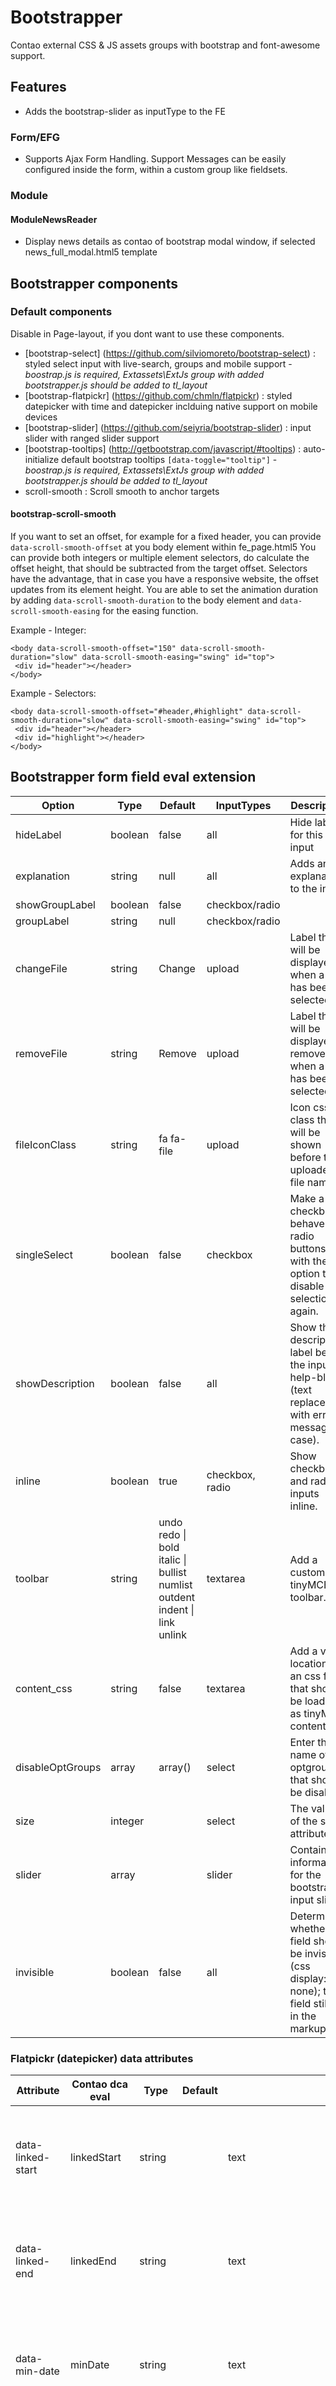 # Bootstrapper

Contao external CSS & JS assets groups with bootstrap and font-awesome support.

## Features

- Adds the bootstrap-slider as inputType to the FE

### Form/EFG

- Supports Ajax Form Handling. Support Messages can be easily configured inside the form, within a custom group like fieldsets.

### Module

#### ModuleNewsReader 
- Display news details as contao of bootstrap modal window, if selected news_full_modal.html5 template

## Bootstrapper components

### Default components
Disable in Page-layout, if you dont want to use these components.

- [bootstrap-select] (https://github.com/silviomoreto/bootstrap-select) : styled select input with live-search, groups and mobile support - *boostrap.js is required, Extassets\ExtJs group with added bootstrapper.js should be added to tl_layout*
- [bootstrap-flatpickr] (https://github.com/chmln/flatpickr) : styled datepicker with time and datepicker inclduing native support on mobile devices
- [bootstrap-slider] (https://github.com/seiyria/bootstrap-slider) : input slider with ranged slider support
- [bootstrap-tooltips] (http://getbootstrap.com/javascript/#tooltips) : auto-initialize default bootstrap tooltips `[data-toggle="tooltip"]` - *boostrap.js is required, Extassets\ExtJs group with added bootstrapper.js should be added to tl_layout*
- scroll-smooth : Scroll smooth to anchor targets 


#### bootstrap-scroll-smooth
If you want to set an offset, for example for a fixed header, you can provide `data-scroll-smooth-offset` at you body element within fe_page.html5
You can provide both integers or multiple element selectors, do calculate the offset height, that should be subtracted from the target offset. 
Selectors have the advantage, that in case you have a responsive website, the offset updates from its element height.
You are able to set the animation duration by adding `data-scroll-smooth-duration` to the body element and `data-scroll-smooth-easing` for the easing function.

Example - Integer:
```
<body data-scroll-smooth-offset="150" data-scroll-smooth-duration="slow" data-scroll-smooth-easing="swing" id="top">
 <div id="header"></header>
</body>
```
Example - Selectors:
```
<body data-scroll-smooth-offset="#header,#highlight" data-scroll-smooth-duration="slow" data-scroll-smooth-easing="swing" id="top">
 <div id="header"></header>
 <div id="highlight"></header>
</body>
```



## Bootstrapper form field eval extension
 
Option | Type | Default | InputTypes | Description
------ | ---- | ------- | ----------- | -----------
hideLabel | boolean | false | all | Hide label for this input
explanation | string | null | all | Adds an explanation to the input
showGroupLabel | boolean | false | checkbox/radio |
groupLabel | string | null | checkbox/radio |
changeFile | string | Change | upload | Label that will be displayed when a file has been selected.
removeFile | string | Remove | upload | Label that will be displayed to remove file when a file has been selected.
fileIconClass | string | fa fa-file | upload | Icon css class that will be shown before the uploaded file name.
singleSelect | boolean | false | checkbox | Make a checkbox behave like radio buttons, with the option to disable a selection again. 
showDescription | boolean | false | all | Show the description label below the input as help-block (text replaced with error message in case).
inline | boolean | true | checkbox, radio | Show checkbox and radio inputs inline.
toolbar | string | undo redo &#124; bold italic &#124; bullist numlist outdent indent &#124; link unlink | textarea | Add a custom tinyMCE toolbar.
content_css | string | false | textarea | Add a valid location to an css file, that should be loaded as tinyMCE content.css.
disableOptGroups | array | array() | select | Enter the name of the optgroups that should be disabled.
size | integer | | select | The value of the size attribute
slider | array | | slider | Contains information for the bootstrap input slider
invisible | boolean | false | all | Determines whether a field should be invisible (css display: none); the field still is in the markup!

### Flatpickr (datepicker) data attributes

Attribute | Contao dca eval | Type | Default | InputTypes | Description
------ | ---- | ---- | ------- | ----------- | -----------
data-linked-start | linkedStart | string | | text | The selector of the start date/time input field linking to the end date/time input field (e.g. #ctrl_startDate).
data-linked-end | linkedEnd | string | | text | The selector of the end date/time input field linking to the start date/time input field (e.g. #ctrl_endDate).
data-min-date | minDate | string | | text | A formatted date/time constraining the date/time picker to a certain minimum date/time.
data-max-date | maxDate | string | | text | A formatted date/time constraining the date/time picker to a certain maximum date/time.
data-minute-steps | minuteSteps | integer | text | The number of seconds in a minute
data-date-format | dateFormat | string | text | The php date format (see: https://chmln.github.io/flatpickr/formatting/)
data-moment-date-format | dateFormat | string | text | The javascript/moment version of data-date-format (Use HeimrichHannot\Haste\Util\DateUtil::formatPhpDateToJsDate() for conversion

#### Example 1: Flatpickr (datepicker only with linked picker)

```
<div class="form-group datepicker">
    <input type="text" id="f_datepicker" name="f[datepicker]" placeholder="von" data-date-format="d.m.Y" data-moment-date-format="DD.MM.YYYY" data-linked-end="#f_datepicker_range" class="form-control" value="16.11.2017">
</div>
```

#### Example 2: Flatpickr (datepicker with timepicker)

```
<div class="form-group datepicker datimepicker">
    <input type="text" id="f_datepicker" name="f[datepicker]" placeholder="von" data-enable-time="true" data-date-format="d.m.Y H:i" data-moment-date-format="DD.MM.YYYY HH:mm"  class="form-control" value="16.11.2017 14:28">
</div>
```

#### Example 3: Flatpickr (timepicker)

```
<div class="form-group timepicker">
    <input type="text" id="f_datepicker" name="f[datepicker]" placeholder="von" data-enable-time="true" data-no-calendar="true" data-date-format="H:i" data-moment-date-format="HH:mm" class="form-control" value="14:28">
</div>
```


###### Bootstrapper input slider eval extension
 
| Name | Type |	Default |	Description |
| ---- |:----:|:-------:|:----------- |
| id | string | '' | set the id of the slider element when it's created |
| min |	float	| 0 |	minimum possible value |
| max |	float |	10 |	maximum possible value |
| step | float |	1 |	increment step |
| precision | float |	number of digits after the decimal of _step_ value |	The number of digits shown after the decimal. Defaults to the number of digits after the decimal of _step_ value. |
| orientation |	string | 'horizontal' |	set the orientation. Accepts 'vertical' or 'horizontal' |
| value |	float,array |	5	| initial value. Use array to have a range slider. |
| range |	bool |	false	| make range slider. Optional if initial value is an array. If initial value is scalar, max will be used for second value. |
| selection |	string |	'before' |	selection placement. Accepts: 'before', 'after' or 'none'. In case of a range slider, the selection will be placed between the handles |
| tooltip |	string |	'show' |	whether to show the tooltip on drag, hide the tooltip, or always show the tooltip. Accepts: 'show', 'hide', or 'always' |
| tooltip_split |	bool |	false |	if false show one tootip if true show two tooltips one for each handler |
| tooltip_position |	string |	null |	Position of tooltip, relative to slider. Accepts 'top'/'bottom' for horizontal sliders and 'left'/'right' for vertically orientated sliders. Default positions are 'top' for horizontal and 'right' for vertical slider. |
| handle |	string |	'round' |	handle shape. Accepts: 'round', 'square', 'triangle' or 'custom' |
| reversed | bool | false | whether or not the slider should be reversed |
| enabled | bool | true | whether or not the slider is initially enabled |
| formatter |	function |	returns the plain value |	formatter callback. Return the value wanted to be displayed in the tooltip |
| natural_arrow_keys | bool | false | The natural order is used for the arrow keys. Arrow up select the upper slider value for vertical sliders, arrow right the righter slider value for a horizontal slider - no matter if the slider was reversed or not. By default the arrow keys are oriented by arrow up/right to the higher slider value, arrow down/left to the lower slider value. |
| ticks | array | [ ] | Used to define the values of ticks. Tick marks are indicators to denote special values in the range. This option overwrites min and max options. |
| ticks_positions | array | [ ] | Defines the positions of the tick values in percentages. The first value should always be 0, the last value should always be 100 percent. |
| ticks_labels | array | [ ] | Defines the labels below the tick marks. Accepts HTML input. |
| ticks_snap_bounds | float | 0 | Used to define the snap bounds of a tick. Snaps to the tick if value is within these bounds. |
| scale | string | 'linear' | Set to 'logarithmic' to use a logarithmic scale. |
| focus | bool | false | Focus the appropriate slider handle after a value change. |
| labelledby | string,array | null | ARIA labels for the slider handle's, Use array for multiple values in a range slider. |
| value_callback | array('Class', 'function') | | callback function to set value|
| min_callback | array('Class', 'function') | | callback function to set min|
| max_callback | array('Class', 'function') | | macallback function to set max|
| step_callback | array('Class', 'function') | | callback function to set step|
| rangeLabels | array, null | array('min' => array('mode' => 'sync', 'suffix' => '', 'prefix => '', 'max' => array('mode' => 'sync', 'suffix' => '', 'prefix => '')) | Adjust min and max labels for range slider, or set to null if you want them to hide. Sync mode doest update values on slide changed.

## Bootstrapper form field callbacks

Option | Type | Default | InputTypes | Description
------ | ---- | ------- | ----------- | -----------
option_callback | array of valid callbacks | array() | select/checkbox/radio | A callback to modify the data of an single option.

## Bootstrapper inserttags

Tag | Arguments | Example
------ | ---- | ------- 
btn | Buttton Class :: Button text | {{btn::btn-primary visible-ios::download now}}
btn-dropdown | Button Class :: Button Text :: n Links separated by :: | {{btn-dropdown::btn-primary::download now::App Store::Google play}} 

## Form templates		
		
- Naming convention for custom form field templates is defined as: ```bootstrapper_form_[type]_[name of your form field].html5``` e.g. "bootstrapper_form_upload_myfiles.html"

